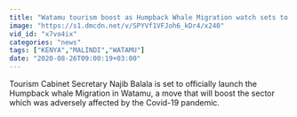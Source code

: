 ```yaml
---
title: "Watamu tourism boost as Humpback Whale Migration watch sets to launch"
image: "https://s1.dmcdn.net/v/SPYVf1VFJoh6_kDr4/x240"
vid_id: "x7vo4ix"
categories: "news"
tags: ["KENYA","MALINDI","WATAMU"]
date: "2020-08-26T09:00:19+03:00"
---
```

Tourism Cabinet Secretary Najib Balala is set to officially launch the Humpback whale Migration in Watamu, a move that will boost the sector which was adversely affected by the Covid-19 pandemic.
